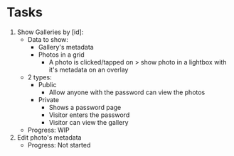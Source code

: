 # Tasks

1. Show Galleries by [id]:
   - Data to show:
     - Gallery's metadata
     - Photos in a grid
       - A photo is clicked/tapped on > show photo in a lightbox with it's metadata on an overlay
   - 2 types:
     - Public
       - Allow anyone with the password can view the photos
     - Private
       - Shows a password page
       - Visitor enters the password
       - Visitor can view the gallery
   - Progress: WIP
2. Edit photo's metadata
   - Progress: Not started
